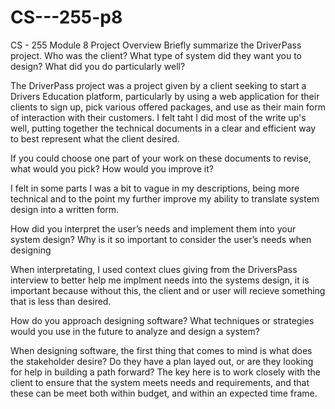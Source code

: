 # CS---255-p8
CS - 255 Module 8 Project Overview
Briefly summarize the DriverPass project. Who was the client? What type of system did they want you to design?
What did you do particularly well?

The DriverPass project was a project given by a client seeking to start a Drivers Education platform, particularly by using a web application for their clients to sign up, pick various offered packages, and use as their main form of interaction with their customers. I felt taht I did most of the write up's well, putting together the technical documents in a clear and efficient way to best represent what the client desired.

If you could choose one part of your work on these documents to revise, what would you pick? How would you improve it?

I felt in some parts I was a bit to vague in my descriptions, being more technical and to the point my further improve my ability to translate system design into a written form. 

How did you interpret the user’s needs and implement them into your system design? Why is it so important to consider the user’s needs when designing

When interpretating, I used context clues giving from the DriversPass interview to better help me implment needs into the systems design, it is important because without this, the client and or user will recieve something that is less than desired. 

How do you approach designing software? What techniques or strategies would you use in the future to analyze and design a system?

When designing software, the first thing that comes to mind is what does the stakeholder desire? Do they have a plan layed out, or are they looking for help in building a path forward? The key here is to work closely with the client to ensure that the system meets needs and requirements, and that these can be meet both within budget, and within an expected time frame. 
